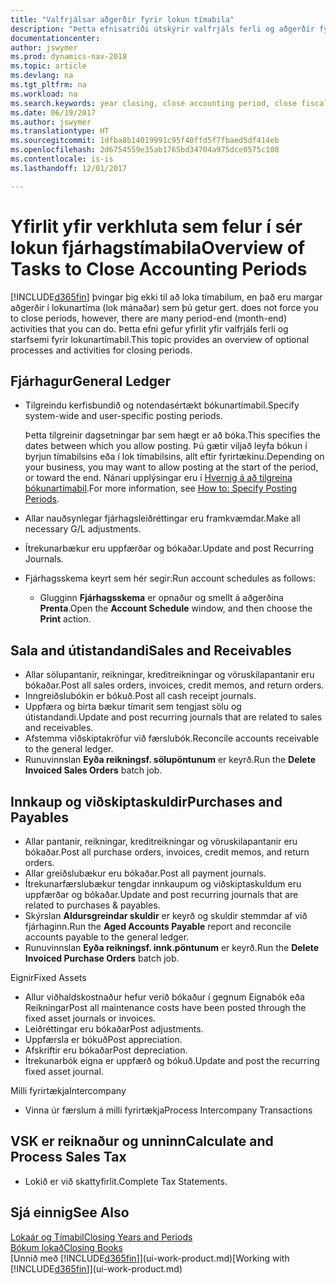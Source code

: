 ```yaml
---
title: "Valfrjálsar aðgerðir fyrir lokun tímabila"
description: "Þetta efnisatriði útskýrir valfrjáls ferli og aðgerðir fyrir lokun fjárhagstímabila í Dynamics NAV."
documentationcenter: 
author: jswymer
ms.prod: dynamics-nav-2018
ms.topic: article
ms.devlang: na
ms.tgt_pltfrm: na
ms.workload: na
ms.search.keywords: year closing, close accounting period, close fiscal year, aging, creditor payments, vendor payments
ms.date: 06/19/2017
ms.author: jswymer
ms.translationtype: HT
ms.sourcegitcommit: 1dfba8b14019991c95f40ffd5f7fbaed5df414eb
ms.openlocfilehash: 2d6754559e35ab1765bd34704a975dce0575c108
ms.contentlocale: is-is
ms.lasthandoff: 12/01/2017

---
```

# <a name="overview-of-tasks-to-close-accounting-periods"></a><span data-ttu-id="20d19-103">Yfirlit yfir verkhluta sem felur í sér lokun fjárhagstímabila</span><span class="sxs-lookup"><span data-stu-id="20d19-103">Overview of Tasks to Close Accounting Periods</span></span>
[!INCLUDE[d365fin](includes/d365fin_md.md)]<span data-ttu-id="20d19-104"> þvingar þig ekki til að loka tímabilum, en það eru margar aðgerðir í lokunartíma (lok mánaðar) sem þú getur gert.</span><span class="sxs-lookup"><span data-stu-id="20d19-104"> does not force you to close periods, however, there are many period-end (month-end) activities that you can do.</span></span> <span data-ttu-id="20d19-105">Þetta efni gefur yfirlit yfir valfrjáls ferli og starfsemi fyrir lokunartímabil.</span><span class="sxs-lookup"><span data-stu-id="20d19-105">This topic provides an overview of optional processes and activities for closing periods.</span></span>  

## <a name="general-ledger"></a><span data-ttu-id="20d19-106">Fjárhagur</span><span class="sxs-lookup"><span data-stu-id="20d19-106">General Ledger</span></span>
* <span data-ttu-id="20d19-107">Tilgreindu kerfisbundið og notendasértækt bókunartímabil.</span><span class="sxs-lookup"><span data-stu-id="20d19-107">Specify system-wide and user-specific posting periods.</span></span>  

    <span data-ttu-id="20d19-108">Þetta tilgreinir dagsetningar þar sem hægt er að bóka.</span><span class="sxs-lookup"><span data-stu-id="20d19-108">This specifies the dates between which you allow posting.</span></span> <span data-ttu-id="20d19-109">Þú gætir viljað leyfa bókun í byrjun tímabilsins eða í lok tímabilsins, allt eftir fyrirtækinu.</span><span class="sxs-lookup"><span data-stu-id="20d19-109">Depending on your business, you may want to allow posting at the start of the period, or toward the end.</span></span> <span data-ttu-id="20d19-110">Nánari upplýsingar eru í [Hvernig á að tilgreina bókunartímabil](finance-how-specify-posting-periods.md).</span><span class="sxs-lookup"><span data-stu-id="20d19-110">For more information, see [How to: Specify Posting Periods](finance-how-specify-posting-periods.md).</span></span>  
* <span data-ttu-id="20d19-111">Allar nauðsynlegar fjárhagsleiðréttingar eru framkvæmdar.</span><span class="sxs-lookup"><span data-stu-id="20d19-111">Make all necessary G/L adjustments.</span></span>  
* <span data-ttu-id="20d19-112">Ítrekunarbækur eru uppfærðar og bókaðar.</span><span class="sxs-lookup"><span data-stu-id="20d19-112">Update and post Recurring Journals.</span></span>  
  <!--* Process Consolidations-->
* <span data-ttu-id="20d19-113">Fjárhagsskema keyrt sem hér segir:</span><span class="sxs-lookup"><span data-stu-id="20d19-113">Run account schedules as follows:</span></span>  
  * <span data-ttu-id="20d19-114">Glugginn **Fjárhagsskema** er opnaður og smellt á aðgerðina **Prenta**.</span><span class="sxs-lookup"><span data-stu-id="20d19-114">Open the **Account Schedule** window, and then choose the **Print** action.</span></span>  

## <a name="sales-and-receivables"></a><span data-ttu-id="20d19-115">Sala and útistandandi</span><span class="sxs-lookup"><span data-stu-id="20d19-115">Sales and Receivables</span></span>
* <span data-ttu-id="20d19-116">Allar sölupantanir, reikningar, kreditreikningar og vöruskilapantanir eru bókaðar.</span><span class="sxs-lookup"><span data-stu-id="20d19-116">Post all sales orders, invoices, credit memos, and return orders.</span></span>  
* <span data-ttu-id="20d19-117">Inngreiðslubókin er bókuð.</span><span class="sxs-lookup"><span data-stu-id="20d19-117">Post all cash receipt journals.</span></span>  
* <span data-ttu-id="20d19-118">Uppfæra og birta bækur tímarit sem tengjast sölu og útistandandi.</span><span class="sxs-lookup"><span data-stu-id="20d19-118">Update and post recurring journals that are related to sales and receivables.</span></span>  
* <span data-ttu-id="20d19-119">Afstemma viðskiptakröfur við færslubók.</span><span class="sxs-lookup"><span data-stu-id="20d19-119">Reconcile accounts receivable to the general ledger.</span></span>  
* <span data-ttu-id="20d19-120">Runuvinnslan **Eyða reikningsf. sölupöntunum** er keyrð.</span><span class="sxs-lookup"><span data-stu-id="20d19-120">Run the **Delete Invoiced Sales Orders** batch job.</span></span>  

## <a name="purchases-and-payables"></a><span data-ttu-id="20d19-121">Innkaup og viðskiptaskuldir</span><span class="sxs-lookup"><span data-stu-id="20d19-121">Purchases and Payables</span></span>
* <span data-ttu-id="20d19-122">Allar pantanir, reikningar, kreditreikningar og vöruskilapantanir eru bókaðar.</span><span class="sxs-lookup"><span data-stu-id="20d19-122">Post all purchase orders, invoices, credit memos, and return orders.</span></span>  
* <span data-ttu-id="20d19-123">Allar greiðslubækur eru bókaðar.</span><span class="sxs-lookup"><span data-stu-id="20d19-123">Post all payment journals.</span></span>  
* <span data-ttu-id="20d19-124">Ítrekunarfærslubækur tengdar innkaupum og viðskiptaskuldum eru uppfærðar og bókaðar.</span><span class="sxs-lookup"><span data-stu-id="20d19-124">Update and post recurring journals that are related to purchases & payables.</span></span>  
* <span data-ttu-id="20d19-125">Skýrslan **Aldursgreindar skuldir** er keyrð og skuldir stemmdar af við fjárhaginn.</span><span class="sxs-lookup"><span data-stu-id="20d19-125">Run the **Aged Accounts Payable** report and reconcile accounts payable to the general ledger.</span></span>  
* <span data-ttu-id="20d19-126">Runuvinnslan **Eyða reikningsf. innk.pöntunum** er keyrð.</span><span class="sxs-lookup"><span data-stu-id="20d19-126">Run the **Delete Invoiced Purchase Orders** batch job.</span></span>  

<span data-ttu-id="20d19-127">Eignir</span><span class="sxs-lookup"><span data-stu-id="20d19-127">Fixed Assets</span></span>
* <span data-ttu-id="20d19-128">Allur viðhaldskostnaður hefur verið bókaður í gegnum Eignabók eða Reikningar</span><span class="sxs-lookup"><span data-stu-id="20d19-128">Post all maintenance costs have been posted through the fixed asset journals or invoices.</span></span>
* <span data-ttu-id="20d19-129">Leiðréttingar eru bókaðar</span><span class="sxs-lookup"><span data-stu-id="20d19-129">Post adjustments.</span></span>
* <span data-ttu-id="20d19-130">Uppfærsla er bókuð</span><span class="sxs-lookup"><span data-stu-id="20d19-130">Post appreciation.</span></span>
* <span data-ttu-id="20d19-131">Afskriftir eru bókaðar</span><span class="sxs-lookup"><span data-stu-id="20d19-131">Post depreciation.</span></span>
* <span data-ttu-id="20d19-132">Ítrekunarbók eigna er uppfærð og bókuð.</span><span class="sxs-lookup"><span data-stu-id="20d19-132">Update and post the recurring fixed asset journal.</span></span>

<span data-ttu-id="20d19-133">Milli fyrirtækja</span><span class="sxs-lookup"><span data-stu-id="20d19-133">Intercompany</span></span>
* <span data-ttu-id="20d19-134">Vinna úr færslum á milli fyrirtækja</span><span class="sxs-lookup"><span data-stu-id="20d19-134">Process Intercompany Transactions</span></span>

## <a name="calculate-and-process-sales-tax"></a><span data-ttu-id="20d19-135">VSK er reiknaður og unninn</span><span class="sxs-lookup"><span data-stu-id="20d19-135">Calculate and Process Sales Tax</span></span>
* <span data-ttu-id="20d19-136">Lokið er við skattyfirlit.</span><span class="sxs-lookup"><span data-stu-id="20d19-136">Complete Tax Statements.</span></span>  

## <a name="see-also"></a><span data-ttu-id="20d19-137">Sjá einnig</span><span class="sxs-lookup"><span data-stu-id="20d19-137">See Also</span></span>
[<span data-ttu-id="20d19-138">Lokaár og Tímabil</span><span class="sxs-lookup"><span data-stu-id="20d19-138">Closing Years and Periods</span></span>](year-close-years-periods.md)  
[<span data-ttu-id="20d19-139">Bókum lokað</span><span class="sxs-lookup"><span data-stu-id="20d19-139">Closing Books</span></span>](year-close-books.md)  
<span data-ttu-id="20d19-140">[Unnið með [!INCLUDE[d365fin](includes/d365fin_md.md)]](ui-work-product.md)</span><span class="sxs-lookup"><span data-stu-id="20d19-140">[Working with [!INCLUDE[d365fin](includes/d365fin_md.md)]](ui-work-product.md)</span></span>


